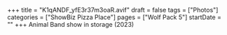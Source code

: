 +++
title = "K1qANDF_yfE3r37m3oaR.avif"
draft = false
tags = ["Photos"]
categories = ["ShowBiz Pizza Place"]
pages = ["Wolf Pack 5"]
startDate = ""
+++
Animal Band show in storage (2023)
